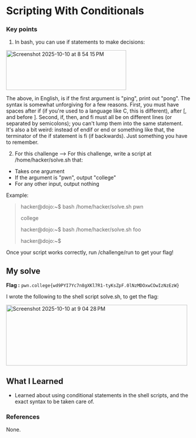 # Scripting With Conditionals
### Key points
1. In bash, you can use if statements to make decisions:

<img width="326" height="108" alt="Screenshot 2025-10-10 at 8 54 15 PM" src="https://github.com/user-attachments/assets/4f9dbc7e-c47d-4545-bc08-1669b1894bac" />

The above, in English, is if the first argument is "ping", print out "pong". The syntax is somewhat unforgiving for a few reasons. First, you must have spaces after if (if you're used to a language like C, this is different), after [, and before ]. Second, if, then, and fi must all be on different lines (or separated by semicolons); you can't lump them into the same statement. It's also a bit weird: instead of endif or end or something like that, the terminator of the if statement is fi (if backwards). Just something you have to remember.

2. For this challenge --> For this challenge, write a script at /home/hacker/solve.sh that:

 - Takes one argument
 - If the argument is "pwn", output "college"
 - For any other input, output nothing

 Example:

> hacker@dojo:~$ bash /home/hacker/solve.sh pwn
> 
> college
> 
> hacker@dojo:~$ bash /home/hacker/solve.sh foo
> 
> hacker@dojo:~$

Once your script works correctly, run /challenge/run to get your flag!

## My solve
**Flag :** `pwn.college{wd9PYI7Yc7n8gXKl7R1-tyKsZpF.0lNzMDOxwCOwIzNzEzW}`

I wrote the following to the shell script solve.sh, to get the flag:

<img width="492" height="165" alt="Screenshot 2025-10-10 at 9 04 28 PM" src="https://github.com/user-attachments/assets/5b8b7828-6056-4040-ba03-f795561c4eae" />

## What I Learned
- Learned about using conditional statements in the shell scripts, and the exact syntax to be taken care of.

### References
None.
 
